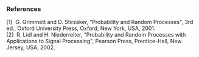 ### References
[1] &nbsp;G. Grimmett and D. Stirzaker, “Probability and Random Processes", 3rd ed., Oxford University Press, Oxford; New York, USA, 2001.<br>
[2] &nbsp;R. Lidl and H. Niederreiter, “Probability and Random Processes with Applications to Signal Processing", Pearson Press, Prentice-Hall, New Jersey, USA, 2002.<br>